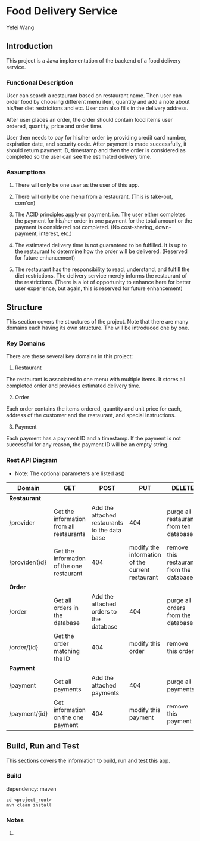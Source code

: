 # Food Delivery Service
Yefei Wang

## Introduction
This project is a Java implementation of the backend of a food delivery service. 

### Functional Description
User can search a restaurant based on restaurant name. Then user can order food by
choosing different menu item, quantity and add a note about his/her diet restrictions and etc.
User can also fills in the delivery address. 

After user places an order, the order should
contain food items user ordered, quantity, price and order time. 

User then needs to pay for
his/her order by providing credit card number, expiration date, and security code. After
payment is made successfully, it should return payment ID, timestamp and then the order is
considered as completed so the user can see the estimated delivery time. 

### Assumptions
1. There will only be one user as the user of this app. 

1. There will only be one menu from a restaurant. (This is take-out, com'on)

1. The ACID principles apply on payment. 
i.e. The user either completes the payment for his/her order in one payment 
for the total amount or the payment is considered not completed. (No cost-sharing, down-payment, interest, etc.)

1. The estimated delivery time is not guaranteed to be fulfilled. 
It is up to the restaurant to determine how the order will be delivered. (Reserved for future enhancement)

1. The restaurant has the responsibility to read, understand, and fulfill the diet restrictions. 
The delivery service merely informs the restaurant of the restrictions.
(There is a lot of opportunity to enhance here for better user experience, but again, this is reserved for future enhancement)

## Structure

This section covers the structures of the project. Note that there are many domains each having its own structure. 
The will be introduced one by one.

### Key Domains 
There are these several key domains in this project:

1. Restaurant 

The restaurant is associated to one menu with multiple items. It stores all completed order and provides estimated delivery time.

2. Order 

Each order contains the items ordered, quantity and unit price for each, address of the customer and the restaurant, and special instructions.

3. Payment

Each payment has a payment ID and a timestamp. If the payment is not successful for any reason, the payment ID will be an empty string.

### Rest API Diagram
* Note: The optional parameters are listed as()


| Domain  	| GET |  POST	|  PUT	|  DELETE	|
|---	|---	|---	|---	|---	|
|**Restaurant**|
| /provider  	|Get the information from all restaurants  	| Add the attached restaurants to the data base  	|  404 	| purge all restaurants from teh database  	|
| /provider/{id}  	|  Get the information of the one restaurant 	| 404  	| modify the information of the current restaurant  	|  remove this restaurant from the database 	|
| **Order**  	|   	|   	|   	|   	|
|/order| Get all orders in the database| Add the attached orders to the database| 404 |purge all orders from the database|
|/order/{id}| Get the order matching the ID| 404 | modify this order| remove this order 
|**Payment**|  |  |  |  |
|/payment| Get all payments | Add the attached payments| 404 | purge all payments|
|/payment/{id}|Get information on the one payment| 404 | modify this payment |remove this payment


## Build, Run and Test
This sections covers the information to build, run and test this app.

### Build

dependency: maven
```
cd <project_root>
mvn clean install
```


### Notes

1. 